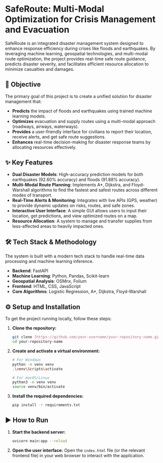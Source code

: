 # SafeRoute: Multi-Modal Optimization for Crisis Management and Evacuation

SafeRoute is an integrated disaster management system designed to enhance response efficiency during crises like floods and earthquakes. By leveraging machine learning, geospatial technologies, and multi-modal route optimization, the project provides real-time safe route guidance, predicts disaster severity, and facilitates efficient resource allocation to minimize casualties and damages.

## 🚀 Objective

The primary goal of this project is to create a unified solution for disaster management that:
-   **Predicts** the impact of floods and earthquakes using trained machine learning models.
-   **Optimizes** evacuation and supply routes using a multi-modal approach (roadways, airways, waterways).
-   **Provides** a user-friendly interface for civilians to report their location, receive alerts, and get safe route suggestions.
-   **Enhances** real-time decision-making for disaster response teams by allocating resources effectively.

## ✨ Key Features

-   **Dual Disaster Models**: High-accuracy prediction models for both earthquakes (92.60% accuracy) and floods (91.88% accuracy).
-   **Multi-Modal Route Planning**: Implements A*, Dijkstra, and Floyd-Warshall algorithms to find the fastest and safest routes across different modes of transport.
-   **Real-Time Alerts & Monitoring**: Integrates with live APIs (GPS, weather) to provide dynamic updates on risks, routes, and safe zones.
-   **Interactive User Interface**: A simple GUI allows users to input their location, get predictions, and view optimized routes on a map.
-   **Resource Allocation**: A system to manage and transfer supplies from less-affected areas to heavily impacted ones.

## 🛠️ Tech Stack & Methodology

The system is built with a modern tech stack to handle real-time data processing and machine learning inference.

-   **Backend**: FastAPI
-   **Machine Learning**: Python, Pandas, Scikit-learn
-   **Geospatial Analysis**: OSMnx, Folium
-   **Frontend**: HTML, CSS, JavaScript
-   **Core Algorithms**: Logistic Regression, A*, Dijkstra, Floyd-Warshall

## ⚙️ Setup and Installation

To get the project running locally, follow these steps:

1.  **Clone the repository:**
    ```bash
    git clone [https://github.com/your-username/your-repository-name.git](https://github.com/your-username/your-repository-name.git)
    cd your-repository-name
    ```

2.  **Create and activate a virtual environment:**
    ```bash
    # For Windows
    python -m venv venv
    .\venv\Scripts\activate

    # For macOS/Linux
    python3 -m venv venv
    source venv/bin/activate
    ```

3.  **Install the required dependencies:**
    ```bash
    pip install -r requirements.txt
    ```

## ▶️ How to Run

1.  **Start the backend server:**
    ```bash
    uvicorn main:app --reload
    ```
2.  **Open the user interface:**
    Open the `index.html` file (or the relevant frontend file) in your web browser to interact with the application.

